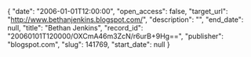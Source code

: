 {
  "date": "2006-01-01T12:00:00", 
  "open_access": false, 
  "target_url": "http://www.bethanjenkins.blogspot.com/", 
  "description": "", 
  "end_date": null, 
  "title": "Bethan Jenkins", 
  "record_id": "20060101T120000/OXCmA46m3ZcN/r6urB+9Hg==", 
  "publisher": "blogspot.com", 
  "slug": 141769, 
  "start_date": null
}

